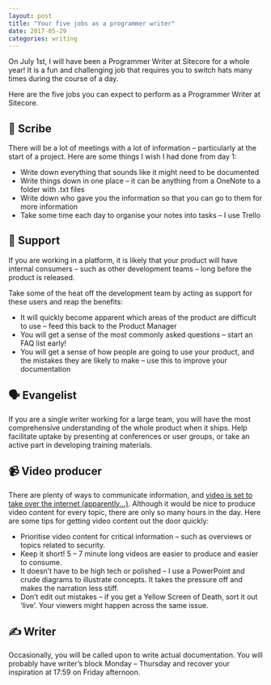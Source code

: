 ```yaml
---
layout: post
title: "Your five jobs as a programmer writer"
date: 2017-05-29
categories: writing
---
```


On July 1st, I will have been a Programmer Writer at Sitecore for a whole year! It is a fun and challenging job that requires you to switch hats many times during the course of a day.

Here are the five jobs you can expect to perform as a Programmer Writer at Sitecore.

## 📜 Scribe

There will be a lot of meetings with a lot of information – particularly at the start of a project. Here are some things I wish I had done from day 1:

- Write down everything that sounds like it might need to be documented
- Write things down in one place – it can be anything from a OneNote to a folder with .txt files
- Write down who gave you the information so that you can go to them for more information
- Take some time each day to organise your notes into tasks – I use Trello

## 💬 Support

If you are working in a platform, it is likely that your product will have internal consumers – such as other development teams – long before the product is released.

Take some of the heat off the development team by acting as support for these users and reap the benefits:

- It will quickly become apparent which areas of the product are difficult to use – feed this back to the Product Manager
- You will get a sense of the most commonly asked questions – start an FAQ list early!
- You will get a sense of how people are going to use your product, and the mistakes they are likely to make – use this to improve your documentation

## 🗣 Evangelist

If you are a single writer working for a large team, you will have the most comprehensive understanding of the whole product when it ships. Help facilitate uptake by presenting at conferences or user groups, or take an active part in developing training materials.

## 📹 Video producer

There are plenty of ways to communicate information, and [video is set to take over the internet (apparently...)](https://tubularinsights.com/2019-internet-video-traffic/). Although it would be nice to produce video content for every topic, there are only so many hours in the day. Here are some tips for getting video content out the door quickly:

- Prioritise video content for critical information – such as overviews or topics related to security.
- Keep it short! 5 – 7 minute long videos are easier to produce and easier to consume.
- It doesn’t have to be high tech or polished – I use a PowerPoint and crude diagrams to illustrate concepts. It takes the pressure off and makes the narration less stiff.
- Don’t edit out mistakes – if you get a Yellow Screen of Death, sort it out ‘live’. Your viewers might happen across the same issue.

## ✍ Writer

Occasionally, you will be called upon to write actual documentation. You will probably have writer’s block Monday – Thursday and recover your inspiration at 17:59 on Friday afternoon.
